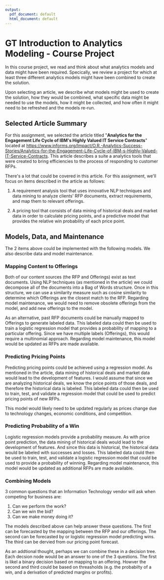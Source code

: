 ```yaml
---
output:
  pdf_document: default
  html_document: default
---
```


# GT Introduction to Analytics Modeling - Course Project

In this course project, we read and think about what analytics models and data might have been required.  Specically, we review a project for which at least three different analytics models might have been combined to create the solution. 

Upon selecting an article, we describe what models might be used to create the solution, how they would be combined, what specific data might be needed to use the models, how it might be collected, and how often it might need to be refreshed and the models re-run.

## Selected Article Summary

For this assignment, we selected the article titled "__Analytics for the Engagement Life Cycle of IBM's Highly Valued IT Service Contracts__" located at https://www.informs.org/Impact/O.R.-Analytics-Success-Stories/Analytics-for-the-Engagement-Life-Cycle-of-IBM-s-Highly-Valued-IT-Service-Contracts.  This article describes a suite a analytics tools that were created to bring efficiencies to the process of responding to customer RFPs.

There's a lot that could be covered in this article.  For this assignment, we'll focus on items described in the article as follows:

1. A requirement analysis tool that uses innovative NLP techniques and data mining to analyze clients' RFP documents, extract requirements, and map them to relevant offerings.

2. A pricing tool that consists of data mining of historical deals and market data in order to calculate pricing points, and a predictive model that provides the relative win probability of each price point.

## Models, Data, and Maintenance
The 2 items above could be implemented with the following models.  We also describe data and model maintenance.

### Mapping Content to Offerings
Both of our content sources (the RFP and Offerings) exist as text documents. Using NLP techniques (as mentioned in the article) we could decompose all of the documents into a Bag of Words structure.  Once in this structure, we can use a similarity measure such as cosine similarity to determine which Offerings are the closest match to the RFP.   Regarding model maintenance, we would need to remove obsolete offerings from the model, and add new offerings to the model.

As an alternative, past RFP documents could be manually mapped to Offerings to generate labeled data.  This labeled data could then be used to train a logistic regression model that provides a probability of mapping to a particular offering.  Since we have multiple labels (Offerings), this would require a multinomial approach. Regarding model maintenance, this model would be updated as RFPs are made available.

### Predicting Pricing Points
Predicting pricing points could be achieved using a regression model.  As mentioned in the article, data mining of historical deals and market data would lead to the development of features. I would assume that since we are analyzing historical deals, we know the price points of those deals, and therefore the historical data is labeled.  This labeled data could then be used to train, test, and validate a regression model that could be used to predict pricing points of new RFPs.

This model would likely need to be updated regularly as prices change due to technology changes, economic conditions, and competition.  

### Predicting Probability of a Win
Logistic regression models provide a probability measure.  As with price point prediction, the data mining of historical deals would lead to the development of features.  And since this data is historical, the historical data would be labeled with successes and losses. This labeled data could then be used to train, test, and validate a logistic regression model that could be used to provide a probability of winning. Regarding model maintenance, this model would be updated as additional RFPs are made available.

### Combining Models
3 common questions that an Information Technology vendor will ask when competing for business are: 

1. Can we perform the work?
2. Can we win the bid?
3. Can we make money doing it?

The models described above can help answer these questions.  The first can be forecasted by the mapping between the RFP and our offerings. The second can be forecasted by or logistic regression model predicting wins.  The third can be dervied from our pricing point forecast.

As an addtional thought, perhaps we can combine these in a decision tree.  Each decsion node would be an answer to one of the 3 questions.  The first is likel a binary decision based on mapping to an offering.  Howver the second and third could be based on threasholds (e.g. the probabilty of a win, and a derivation of predicted margins or profits).
